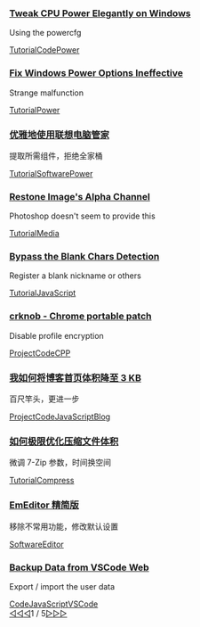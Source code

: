 <!DOCTYPE html><head><title>Homepage - yueyue's blog</title><meta name="description" content="Welcome to my blog!"><script src="/bundle.js" onload="[].flat||(location='/update.html')"></script></head><main><section><h3><a href="/./post/202110041950">Tweak CPU Power Elegantly on Windows</a></h3><p>Using the powercfg</p><div><a href="/./tag/Tutorial">Tutorial</a><a href="/./tag/Code">Code</a><a href="/./tag/Power">Power</a></div></section><section><h3><a href="/./post/202110021131">Fix Windows Power Options Ineffective</a></h3><p>Strange malfunction</p><div><a href="/./tag/Tutorial">Tutorial</a><a href="/./tag/Power">Power</a></div></section><section><h3><a href="/./post/202108131642">优雅地使用联想电脑管家</a></h3><p>提取所需组件，拒绝全家桶</p><div><a href="/./tag/Tutorial">Tutorial</a><a href="/./tag/Software">Software</a><a href="/./tag/Power">Power</a></div></section><section><h3><a href="/./post/202107231958">Restone Image's Alpha Channel</a></h3><p>Photoshop doesn't seem to provide this</p><div><a href="/./tag/Tutorial">Tutorial</a><a href="/./tag/Media">Media</a></div></section><section><h3><a href="/./post/202107221536">Bypass the Blank Chars Detection</a></h3><p>Register a blank nickname or others</p><div><a href="/./tag/Tutorial">Tutorial</a><a href="/./tag/JavaScript">JavaScript</a></div></section><section><h3><a href="/./post/202107080428">crknob - Chrome portable patch</a></h3><p>Disable profile encryption</p><div><a href="/./tag/Project">Project</a><a href="/./tag/Code">Code</a><a href="/./tag/CPP">CPP</a></div></section><section><h3><a href="/./post/202106180833">我如何将博客首页体积降至 3 KB</a></h3><p>百尺竿头，更进一步</p><div><a href="/./tag/Project">Project</a><a href="/./tag/Code">Code</a><a href="/./tag/JavaScript">JavaScript</a><a href="/./tag/Blog">Blog</a></div></section><section><h3><a href="/./post/202106140023">如何极限优化压缩文件体积</a></h3><p>微调 7-Zip 参数，时间换空间</p><div><a href="/./tag/Tutorial">Tutorial</a><a href="/./tag/Compress">Compress</a></div></section><section><h3><a href="/./post/202106091858">EmEditor 精简版</a></h3><p>移除不常用功能，修改默认设置</p><div><a href="/./tag/Software">Software</a><a href="/./tag/Editor">Editor</a></div></section><section><h3><a href="/./post/202104051518">Backup Data from VSCode Web</a></h3><p>Export / import the user data</p><div><a href="/./tag/Code">Code</a><a href="/./tag/JavaScript">JavaScript</a><a href="/./tag/VSCode">VSCode</a></div></section><nav><a href="/.">◁◁</a><a href="/.">◁</a><a>1 / 5</a><a href="/./home/2">▷</a><a href="/./home/5">▷▷</a></nav></main>